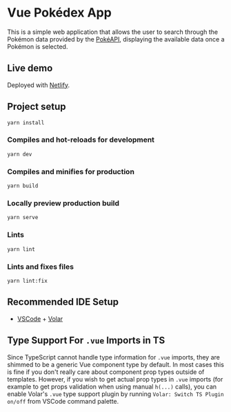 # Vue Pokédex App

This is a simple web application that allows the user to search through the Pokémon data provided by the [PokéAPI](https://pokeapi.co), displaying the available data once a Pokémon is selected.

## Live demo

Deployed with [Netlify](https://v-pokedex-app.netlify.app/).

## Project setup

```
yarn install
```

### Compiles and hot-reloads for development

```
yarn dev
```

### Compiles and minifies for production

```
yarn build
```

### Locally preview production build

```
yarn serve
```

### Lints

```
yarn lint
```

### Lints and fixes files

```
yarn lint:fix
```

## Recommended IDE Setup

- [VSCode](https://code.visualstudio.com/) + [Volar](https://marketplace.visualstudio.com/items?itemName=johnsoncodehk.volar)

## Type Support For `.vue` Imports in TS

Since TypeScript cannot handle type information for `.vue` imports, they are shimmed to be a generic Vue component type by default. In most cases this is fine if you don't really care about component prop types outside of templates. However, if you wish to get actual prop types in `.vue` imports (for example to get props validation when using manual `h(...)` calls), you can enable Volar's `.vue` type support plugin by running `Volar: Switch TS Plugin on/off` from VSCode command palette.
